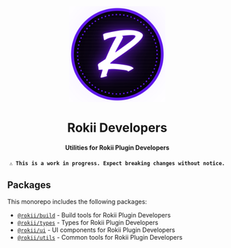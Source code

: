 <p align="center">
    <img
        alt="Rokii logo"
        width="220"
        src="https://raw.githubusercontent.com/RokiiApp/developers/main/assets/icon.svg"
    />
</p>

<h1 align="center">Rokii Developers</h1>
<h4 align="center">Utilities for Rokii Plugin Developers</h4>

<p align="center">
    <strong>
        <code>⚠️ This is a work in progress. Expect breaking changes without notice.</code>
    </strong>
</p>

## Packages

This monorepo includes the following packages:

- [`@rokii/build`](./packages/build/README.md) - Build tools for Rokii Plugin Developers
- [`@rokii/types`](./packages/types/README.md) - Types for Rokii Plugin Developers
- [`@rokii/ui`](./packages/ui/README.md) - UI components for Rokii Plugin Developers
- [`@rokii/utils`](./packages/utils/README.md) - Common tools for Rokii Plugin Developers
